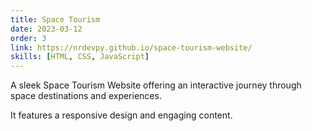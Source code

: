 ```yaml
---
title: Space Tourism
date: 2023-03-12
order: 3
link: https://nrdevpy.github.io/space-tourism-website/
skills: [HTML, CSS, JavaScript]
---
```


A sleek Space Tourism Website offering an interactive journey through space destinations and experiences.

It features a responsive design and engaging content.
